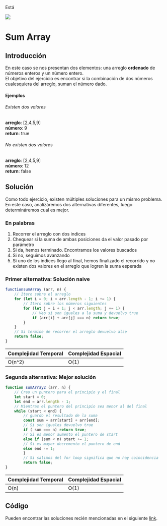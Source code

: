 Está


<p >
        <img src='https://static.wixstatic.com/media/85087f_0d84cbeaeb824fca8f7ff18d7c9eaafd~mv2.png/v1/fill/w_160,h_30,al_c,q_85,usm_0.66_1.00_0.01/Logo_completo_Color_1PNG.webp' </img>
</p>


# Sum Array
## Introducción
En este caso se nos presentan dos elementos: una arreglo **ordenado** de números enteros  y un número entero.    
El objetivo del ejercicio es encontrar si la combinación de dos números cualesquiera del arreglo, suman el número dado.

#### Ejemplos
###### Existen dos valores
**arreglo**: [2,4,5,9]     
**número**: 9        
**return**: true

###### No existen dos valores
**arreglo**: [2,4,5,9]     
**número**: 12        
**return**: false

## Solución
Como todo ejercicio, existen múltiples soluciones para un mismo problema.
En este caso, analizáremos dos alternativas diferentes, luego determináremos cual es mejor.

### En palabras
1. Recorrer el arreglo con dos indices
2. Chequear si la suma de ambas posiciones da el valor pasado por parámetro
  1. Si da, hemos terminado. Encontramos los valores buscados
  2. Si no, seguimos avanzando
3. Si uno de los indices llego al final, hemos finalizado el recorrido y no existen dos valores en el arreglo que logren la suma esperada

### Primer alternativa: Solución naive
```javascript
functionsumArray (arr, n) {
    // Itero sobre el arreglo
    for (let i = 0; i < arr.length - 1; i += 1) {
        // Itero sobre los números siguientes
        for (let j = i + 1; j < arr.length; j += 1) {
            // Veo si son iguales a la suma y devuelvo true
            if (arr[i] + arr[j] === n) return true;
        }  
    }
    // Si termine de recorrer el arreglo devuelvo alse
    return false;
}
```

Complejidad Temporal | Complejidad Espacial
--|--
O(n^2)|O(1)

### Segunda alternativa: Mejor solución
```javascript
function sumArray2 (arr, n) {
    // Creo un puntero para el principio y el final
    let start = 0;
    let end = arr.length - 1;
    // Mientras el puntero del principio sea menor al del final
    while (start < end) {
        // guardo el resultado de la suma
        const sum = arr[start] + arr[end];
        // Si son iguales devuelvo true
        if ( sum === n) return true;
        // Si es menor aumento el puntero de start
        else if (sum < n) start += 1;
        // Si es mayor decremento el puntero de end
        else end -= 1;  
        }
        // Si salimos del for loop significa que no hay coincidencia
        return false;
}
```

Complejidad Temporal | Complejidad Espacial
--|--
O(n)|O(1)

## Código
Pueden encontrar las soluciones recién mencionadas en el siguiente [link](https://repl.it/Jh9N/0).
